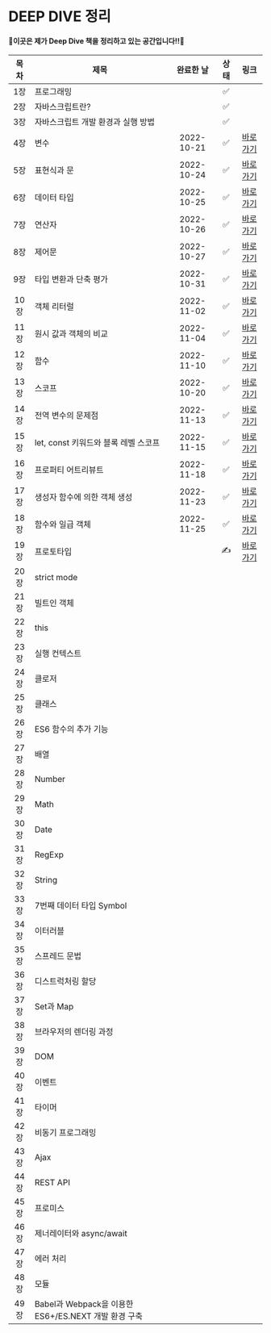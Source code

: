 # DEEP DIVE 정리

#### 🌟이곳은 제가 Deep Dive 책을 정리하고 있는 공간입니다!!🌟



| 목차 | 제목                                                 | 완료한 날  | 상태 |                             링크                             |
| :--: | ---------------------------------------------------- | :--------: | :--: | :----------------------------------------------------------: |
| 1장  | 프로그래밍                                           |            |  ✅   |                                                              |
| 2장  | 자바스크립트란?                                      |            |  ✅   |                                                              |
| 3장  | 자바스크립트 개발 환경과 실행 방법                   |            |  ✅   |                                                              |
| 4장  | 변수                                                 | 2022-10-21 |  ✅   | [바로가기](https://github.com/dev-riley/TIL/blob/master/Javascript/Deep%20Dive/4%EC%9E%A5.%20%EB%B3%80%EC%88%98.md) |
| 5장  | 표현식과 문                                          | 2022-10-24 |  ✅   | [바로가기](https://github.com/dev-riley/TIL/blob/master/Javascript/Deep%20Dive/5%EC%9E%A5.%20%ED%91%9C%ED%98%84%EC%8B%9D%EA%B3%BC%20%EB%AC%B8.md) |
| 6장  | 데이터 타입                                          | 2022-10-25 |  ✅   | [바로가기](https://github.com/dev-riley/TIL/blob/master/Javascript/Deep%20Dive/6%EC%9E%A5.%20%EB%8D%B0%EC%9D%B4%ED%84%B0%20%ED%83%80%EC%9E%85.md) |
| 7장  | 연산자                                               | 2022-10-26 |  ✅   | [바로가기](https://github.com/dev-riley/TIL/blob/master/Javascript/Deep%20Dive/7%EC%9E%A5.%20%EC%97%B0%EC%82%B0%EC%9E%90.md) |
| 8장  | 제어문                                               | 2022-10-27 |  ✅   | [바로가기](https://github.com/dev-riley/TIL/blob/master/Javascript/Deep%20Dive/8%EC%9E%A5.%20%EC%A0%9C%EC%96%B4%EB%AC%B8.md) |
| 9장  | 타입 변환과 단축 평가                                | 2022-10-31 |  ✅   | [바로가기](https://github.com/dev-riley/TIL/blob/master/Javascript/Deep%20Dive/9%EC%9E%A5.%20%ED%83%80%EC%9E%85%20%EB%B3%80%ED%99%98%EA%B3%BC%20%EB%8B%A8%EC%B6%95%20%ED%8F%89%EA%B0%80.md) |
| 10장 | 객체 리터럴                                          | 2022-11-02 |  ✅   | [바로가기](https://github.com/dev-riley/TIL/blob/master/Javascript/Deep%20Dive/10%EC%9E%A5.%20%EA%B0%9D%EC%B2%B4%20%EB%A6%AC%ED%84%B0%EB%9F%B4.md) |
| 11장 | 원시 값과 객체의 비교                                | 2022-11-04 |  ✅   | [바로가기](https://github.com/dev-riley/TIL/blob/master/Javascript/Deep%20Dive/11%EC%9E%A5.%20%EC%9B%90%EC%8B%9C%20%EA%B0%92%EA%B3%BC%20%EA%B0%9D%EC%B2%B4%EC%9D%98%20%EB%B9%84%EA%B5%90.md) |
| 12장 | 함수                                                 | 2022-11-10 |  ✅   | [바로가기](https://github.com/dev-riley/TIL/blob/master/Javascript/Deep%20Dive/12%EC%9E%A5.%20%ED%95%A8%EC%88%98.md) |
| 13장 | 스코프                                               | 2022-10-20 |  ✅   | [바로가기](https://github.com/dev-riley/TIL/blob/master/Javascript/Deep%20Dive/13%EC%9E%A5.%20%EC%8A%A4%EC%BD%94%ED%94%84.md) |
| 14장 | 전역 변수의 문제점                                   | 2022-11-13 |  ✅   | [바로가기](https://github.com/dev-riley/TIL/blob/master/Javascript/Deep%20Dive/14%EC%9E%A5.%20%EC%A0%84%EC%97%AD%20%EB%B3%80%EC%88%98%EC%9D%98%20%EB%AC%B8%EC%A0%9C%EC%A0%90.md) |
| 15장 | let, const 키워드와 블록 레벨 스코프                 | 2022-11-15 |  ✅   | [바로가기](https://github.com/dev-riley/TIL/blob/master/Javascript/Deep%20Dive/15%EC%9E%A5.%20let%2C%20const%20%ED%82%A4%EC%9B%8C%EB%93%9C%EC%99%80%20%EB%B8%94%EB%A1%9D%20%EB%A0%88%EB%B2%A8%20%EC%8A%A4%EC%BD%94%ED%94%84.md) |
| 16장 | 프로퍼티 어트리뷰트                                  | 2022-11-18 |  ✅   | [바로가기](https://github.com/dev-riley/TIL/blob/master/Javascript/Deep%20Dive/16%EC%9E%A5.%20%ED%94%84%EB%A1%9C%ED%8D%BC%ED%8B%B0%20%EC%96%B4%ED%8A%B8%EB%A6%AC%EB%B7%B0%ED%8A%B8.md) |
| 17장 | 생성자 함수에 의한 객체 생성                         | 2022-11-23 |  ✅   | [바로가기](https://github.com/dev-riley/TIL/blob/master/Javascript/Deep%20Dive/17%EC%9E%A5.%20%EC%83%9D%EC%84%B1%EC%9E%90%20%ED%95%A8%EC%88%98%EC%97%90%20%EC%9D%98%ED%95%9C%20%EA%B0%9D%EC%B2%B4%20%EC%83%9D%EC%84%B1.md) |
| 18장 | 함수와 일급 객체                                     | 2022-11-25 |  ✅   | [바로가기](https://github.com/dev-riley/TIL/blob/master/Javascript/Deep%20Dive/18%EC%9E%A5.%20%ED%95%A8%EC%88%98%EC%99%80%20%EC%9D%BC%EA%B8%89%20%EA%B0%9D%EC%B2%B4.md) |
| 19장 | 프로토타입                                           |            |  ✍️   | [바로가기](https://github.com/dev-riley/TIL/blob/master/Javascript/Deep%20Dive/19%EC%9E%A5.%20%ED%94%84%EB%A1%9C%ED%86%A0%ED%83%80%EC%9E%85.md) |
| 20장 | strict mode                                          |            |      |                                                              |
| 21장 | 빌트인 객체                                          |            |      |                                                              |
| 22장 | this                                                 |            |      |                                                              |
| 23장 | 실행 컨텍스트                                        |            |      |                                                              |
| 24장 | 클로저                                               |            |      |                                                              |
| 25장 | 클래스                                               |            |      |                                                              |
| 26장 | ES6 함수의 추가 기능                                 |            |      |                                                              |
| 27장 | 배열                                                 |            |      |                                                              |
| 28장 | Number                                               |            |      |                                                              |
| 29장 | Math                                                 |            |      |                                                              |
| 30장 | Date                                                 |            |      |                                                              |
| 31장 | RegExp                                               |            |      |                                                              |
| 32장 | String                                               |            |      |                                                              |
| 33장 | 7번째 데이터 타입 Symbol                             |            |      |                                                              |
| 34장 | 이터러블                                             |            |      |                                                              |
| 35장 | 스프레드 문법                                        |            |      |                                                              |
| 36장 | 디스트럭처링 할당                                    |            |      |                                                              |
| 37장 | Set과 Map                                            |            |      |                                                              |
| 38장 | 브라우저의 렌더링 과정                               |            |      |                                                              |
| 39장 | DOM                                                  |            |      |                                                              |
| 40장 | 이벤트                                               |            |      |                                                              |
| 41장 | 타이머                                               |            |      |                                                              |
| 42장 | 비동기 프로그래밍                                    |            |      |                                                              |
| 43장 | Ajax                                                 |            |      |                                                              |
| 44장 | REST API                                             |            |      |                                                              |
| 45장 | 프로미스                                             |            |      |                                                              |
| 46장 | 제너레이터와 async/await                             |            |      |                                                              |
| 47장 | 에러 처리                                            |            |      |                                                              |
| 48장 | 모듈                                                 |            |      |                                                              |
| 49장 | Babel과 Webpack을 이용한 ES6+/ES.NEXT 개발 환경 구축 |            |      |                                                              |

